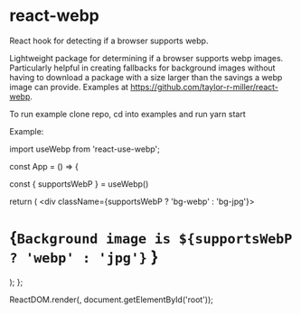 # react-webp
React hook for detecting if a browser supports webp.

Lightweight package for determining if a browser supports webp images. Particularly helpful in creating fallbacks for background images without having to download a package with a size larger than the savings a webp image can provide. Examples at https://github.com/taylor-r-miller/react-webp.

To run example clone repo, cd into examples and run yarn start

Example:

import useWebp  from 'react-use-webp';

const App = () => {

  const { supportsWebP } = useWebp()


  return (
    <div className={supportsWebP ? 'bg-webp' : 'bg-jpg'}>
      <h1>{`Background image is ${supportsWebP ? 'webp' : 'jpg'}` }</h1>
    </div>
  );
};

ReactDOM.render(<App />, document.getElementById('root'));

